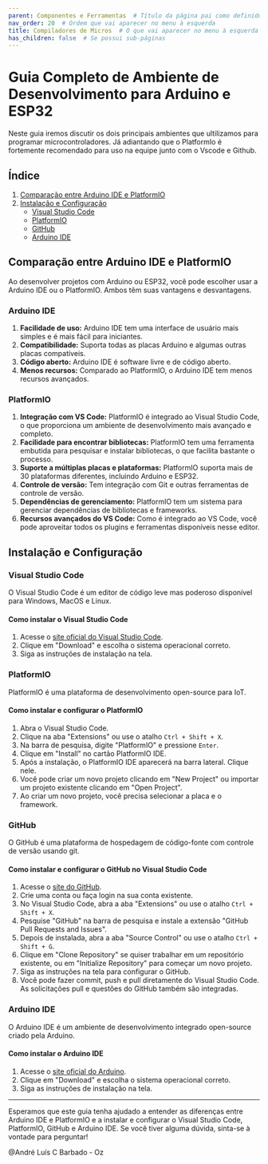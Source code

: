 ```yaml
---
parent: Componentes e Ferramentas  # Título da página pai como definido no index.md
nav_order: 20  # Ordem que vai aparecer no menu à esquerda
title: Compiladores de Micros  # O que vai aparecer no menu à esquerda
has_children: false  # Se possui sub-páginas
---
```


# Guia Completo de Ambiente de Desenvolvimento para Arduino e ESP32

Neste guia iremos discutir os dois principais ambientes que ultilizamos para programar microcontroladores. Já adiantando que o PlatformIo é fortemente recomendado para uso na equipe junto com o Vscode e Github. 

## Índice

1. [Comparação entre Arduino IDE e PlatformIO](#comparação-entre-arduino-ide-e-platformio)
2. [Instalação e Configuração](#instalação-e-configuração)
    - [Visual Studio Code](#visual-studio-code)
    - [PlatformIO](#platformio)
    - [GitHub](#github)
    - [Arduino IDE](#arduino-ide)

## Comparação entre Arduino IDE e PlatformIO

Ao desenvolver projetos com Arduino ou ESP32, você pode escolher usar a Arduino IDE ou o PlatformIO. Ambos têm suas vantagens e desvantagens.

### Arduino IDE

1. **Facilidade de uso:** Arduino IDE tem uma interface de usuário mais simples e é mais fácil para iniciantes.
2. **Compatibilidade:** Suporta todas as placas Arduino e algumas outras placas compatíveis.
3. **Código aberto:** Arduino IDE é software livre e de código aberto.
4. **Menos recursos:** Comparado ao PlatformIO, o Arduino IDE tem menos recursos avançados.

### PlatformIO

1. **Integração com VS Code:** PlatformIO é integrado ao Visual Studio Code, o que proporciona um ambiente de desenvolvimento mais avançado e completo.
2. **Facilidade para encontrar bibliotecas:** PlatformIO tem uma ferramenta embutida para pesquisar e instalar bibliotecas, o que facilita bastante o processo.
3. **Suporte a múltiplas placas e plataformas:** PlatformIO suporta mais de 30 plataformas diferentes, incluindo Arduino e ESP32.
4. **Controle de versão:** Tem integração com Git e outras ferramentas de controle de versão.
5. **Dependências de gerenciamento:** PlatformIO tem um sistema para gerenciar dependências de bibliotecas e frameworks.
6. **Recursos avançados do VS Code:** Como é integrado ao VS Code, você pode aproveitar todos os plugins e ferramentas disponíveis nesse editor.

## Instalação e Configuração

### Visual Studio Code

O Visual Studio Code é um editor de código leve mas poderoso disponível para Windows, MacOS e Linux. 

#### Como instalar o Visual Studio Code

1. Acesse o [site oficial do Visual Studio Code](https://code.visualstudio.com/).
2. Clique em "Download" e escolha o sistema operacional correto.
3. Siga as instruções de instalação na tela.

### PlatformIO

PlatformIO é uma plataforma de desenvolvimento open-source para IoT.

#### Como instalar e configurar o PlatformIO

1. Abra o Visual Studio Code.
2. Clique na aba "Extensions" ou use o atalho `Ctrl + Shift + X`.
3. Na barra de pesquisa, digite "PlatformIO" e pressione `Enter`.
4. Clique em "Install" no cartão PlatformIO IDE.
5. Após a instalação, o PlatformIO IDE aparecerá na barra lateral. Clique nele.
6. Você pode criar um novo projeto clicando em "New Project" ou importar um projeto existente clicando em "Open Project".
7. Ao criar um novo projeto, você precisa selecionar a placa e o framework.

### GitHub

O GitHub é uma plataforma de hospedagem de código-fonte com controle de versão usando git.

#### Como instalar e configurar o GitHub no Visual Studio Code

1. Acesse o [site do GitHub](https://github.com/).
2. Crie uma conta ou faça login na sua conta existente.
3. No Visual Studio Code, abra a aba "Extensions" ou use o atalho `Ctrl + Shift + X`.
4. Pesquise "GitHub" na barra de pesquisa e instale a extensão "GitHub Pull Requests and Issues".
5. Depois de instalada, abra a aba "Source Control" ou use o atalho `Ctrl + Shift + G`.
6. Clique em "Clone Repository" se quiser trabalhar em um repositório existente, ou em "Initialize Repository" para começar um novo projeto.
7. Siga as instruções na tela para configurar o GitHub.
8. Você pode fazer commit, push e pull diretamente do Visual Studio Code. As solicitações pull e questões do GitHub também são integradas.

### Arduino IDE

O Arduino IDE é um ambiente de desenvolvimento integrado open-source criado pela Arduino.

#### Como instalar o Arduino IDE

1. Acesse o [site oficial do Arduino](https://www.arduino.cc/en/Main/Software).
2. Clique em "Download" e escolha o sistema operacional correto.
3. Siga as instruções de instalação na tela.

---

Esperamos que este guia tenha ajudado a entender as diferenças entre Arduino IDE e PlatformIO e a instalar e configurar o Visual Studio Code, PlatformIO, GitHub e Arduino IDE. Se você tiver alguma dúvida, sinta-se à vontade para perguntar!


@André Luís C Barbado - Oz
